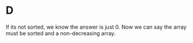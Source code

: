 # D

If its not sorted, we know the answer is just 0. Now we can say the array must be sorted and a non-decreasing array.
